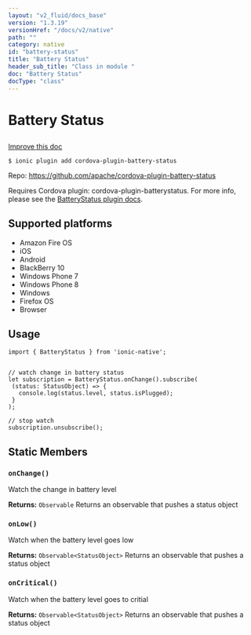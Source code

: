 ```yaml
---
layout: "v2_fluid/docs_base"
version: "1.3.19"
versionHref: "/docs/v2/native"
path: ""
category: native
id: "battery-status"
title: "Battery Status"
header_sub_title: "Class in module "
doc: "Battery Status"
docType: "class"
---
```









<h1 class="api-title">

  
  Battery Status
  

  

  

</h1>

<a class="improve-v2-docs" href="http://github.com/driftyco/ionic-native/edit/master/src/plugins/batterystatus.ts#L1">
  Improve this doc
</a>





<!-- decorators -->


<pre><code>$ ionic plugin add cordova-plugin-battery-status</code></pre>
<p>Repo:
  <a href="https://github.com/apache/cordova-plugin-battery-status">
    https://github.com/apache/cordova-plugin-battery-status
  </a>
</p>

<!-- description -->

<p>Requires Cordova plugin: cordova-plugin-batterystatus. For more info, please see the <a href="https://github.com/apache/cordova-plugin-battery-status">BatteryStatus plugin docs</a>.</p>


<!-- @platforms tag -->
<h2>Supported platforms</h2>

<ul>
  <li>Amazon Fire OS</li>
  
  <li>iOS</li>
  
  <li>Android</li>
  
  <li>BlackBerry 10</li>
  
  <li>Windows Phone 7</li>
  
  <li>Windows Phone 8</li>
  
  <li>Windows</li>
  
  <li>Firefox OS</li>
  
  <li>Browser</li>
  </ul>

<!-- @platforms tag end -->


<!-- @usage tag -->

<h2>Usage</h2>

<pre><code class="lang-typescript">import { BatteryStatus } from &#39;ionic-native&#39;;


// watch change in battery status
let subscription = BatteryStatus.onChange().subscribe(
 (status: StatusObject) =&gt; {
   console.log(status.level, status.isPlugged);
 }
);

// stop watch
subscription.unsubscribe();
</code></pre>




<!-- @property tags -->
<h2>Static Members</h2>
<div id="onChange"></div>
<h3><code>onChange()</code>
  
</h3>



Watch the change in battery level






<div class="return-value" markdown="1">
  <i class="icon ion-arrow-return-left"></i>
  <b>Returns:</b> 
<code>Observable</code> Returns an observable that pushes a status object
</div>



<div id="onLow"></div>
<h3><code>onLow()</code>
  
</h3>



Watch when the battery level goes low






<div class="return-value" markdown="1">
  <i class="icon ion-arrow-return-left"></i>
  <b>Returns:</b> 
<code>Observable&lt;StatusObject&gt;</code> Returns an observable that pushes a status object
</div>



<div id="onCritical"></div>
<h3><code>onCritical()</code>
  
</h3>



Watch when the battery level goes to critial






<div class="return-value" markdown="1">
  <i class="icon ion-arrow-return-left"></i>
  <b>Returns:</b> 
<code>Observable&lt;StatusObject&gt;</code> Returns an observable that pushes a status object
</div>




<!-- methods on the class -->

<!-- related link --><!-- end content block -->


<!-- end body block -->

